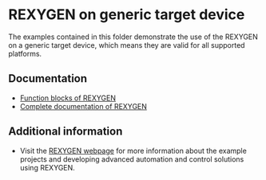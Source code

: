 REXYGEN on generic target device 
============================

The examples contained in this folder demonstrate the use of the REXYGEN on a generic target device, which means they are valid for all supported platforms.

## Documentation ##

- [Function blocks of REXYGEN](https://www.rexygen.com/doc/PDF/ENGLISH/BRef_ENG.pdf)
- [Complete documentation of REXYGEN](http://www.rexygen.com/documentation-and-support)

## Additional information ##

- Visit the [REXYGEN webpage](http://www.rexygen.com) 
for more information about the example projects and developing advanced 
automation and control solutions using REXYGEN.


